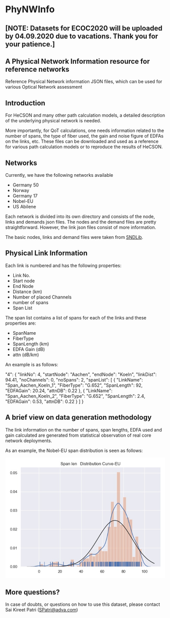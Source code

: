 # PhyNWInfo
## [NOTE: Datasets for ECOC2020 will be uploaded by 04.09.2020 due to vacations. Thank you for your patience.]
## A Physical Network Information resource for reference networks
Reference Physical Network information JSON files, which can be used for various
Optical Network assessment 

## Introduction
For HeCSON and many other path calculation models, a detailed description of the
underlying physical network is needed.

More importantly, for QoT calculations, one needs information related to the
number of spans, the type of fiber used, the gain and noise figure of EDFAs on 
the links, etc. These files can be downloaded and used as a reference for 
various path calculation models or to reproduce the results of HeCSON.

## Networks
Currently, we have the following networks available
- Germany 50
- Norway
- Germany 17
- Nobel-EU
- US Abilene

Each network is divided into its own directory and consists of the node, links
and demands json files. The nodes and the demand files are pretty straightforward.
However, the link json files consist of more information.

The basic nodes, links and demand files were taken from [SNDLib](http://sndlib.zib.de/home.action).

## Physical Link Information

Each link is numbered and has the following properties:
- Link No.
- Start node 
- End Node
- Distance (km)
- Number of placed Channels
- number of spans
- Span List

The span list contains a list of spans for each of the links and these properties
are:
- SpanName
- FiberType
- SpanLength (km)
- EDFA Gain (dB)
- attn (dB/km)

An example is as follows:

"4": {
        "linkNo": 4,
        "startNode": "Aachen",
        "endNode": "Koeln",
        "linkDist": 94.41,
        "noChannels": 0,
        "noSpans": 2,
        "spanList": [
            {
                "LinkName": "Span_Aachen_Koeln_1",
                "FiberType": "G.652",
                "SpanLength": 92,
                "EDFAGain": 20.24,
                "attnDB": 0.22
            },
            {
                "LinkName": "Span_Aachen_Koeln_2",
                "FiberType": "G.652",
                "SpanLength": 2.4,
                "EDFAGain": 0.53,
                "attnDB": 0.22
            }
        ]
    }

## A brief view on data generation methodology

The link information on the number of spans, span lengths, EDFA used and gain
calculated are generated from statistical observation of real core network deployments.

As an example, the Nobel-EU span distribution is seen as follows:

![Eu-Nobel Span Distribution](https://github.com/SaiPatri/PhyNWInfo/blob/master/Inkedspanlens-eu_LI.jpg)

## More questions?

In case of doubts, or questions on how to use this dataset, please contact Sai Kireet Patri (SPatri@adva.com)
